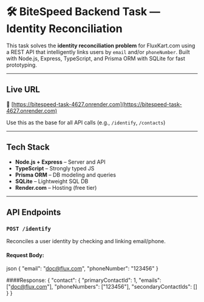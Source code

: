 # 🛠️ BiteSpeed Backend Task — Identity Reconciliation

This task solves the **identity reconciliation problem** for FluxKart.com using a REST API that intelligently links users by `email` and/or `phoneNumber`. Built with Node.js, Express, TypeScript, and Prisma ORM with SQLite for fast prototyping.

---

## Live URL

🔗 [https://bitespeed-task-4627.onrender.com](https://bitespeed-task-4627.onrender.com)

Use this as the base for all API calls (e.g., `/identify`, `/contacts`)

---

## Tech Stack

- **Node.js + Express** – Server and API
- **TypeScript** – Strongly typed JS
- **Prisma ORM** – DB modeling and queries
- **SQLite** – Lightweight SQL DB
- **Render.com** – Hosting (free tier)

---

##  API Endpoints

### `POST /identify`

Reconciles a user identity by checking and linking email/phone.

#### Request Body:
json
{
  "email": "doc@flux.com",
  "phoneNumber": "123456"
}

####Response:
{
  "contact": {
    "primaryContactId": 1,
    "emails": ["doc@flux.com"],
    "phoneNumbers": ["123456"],
    "secondaryContactIds": []
  }
}
